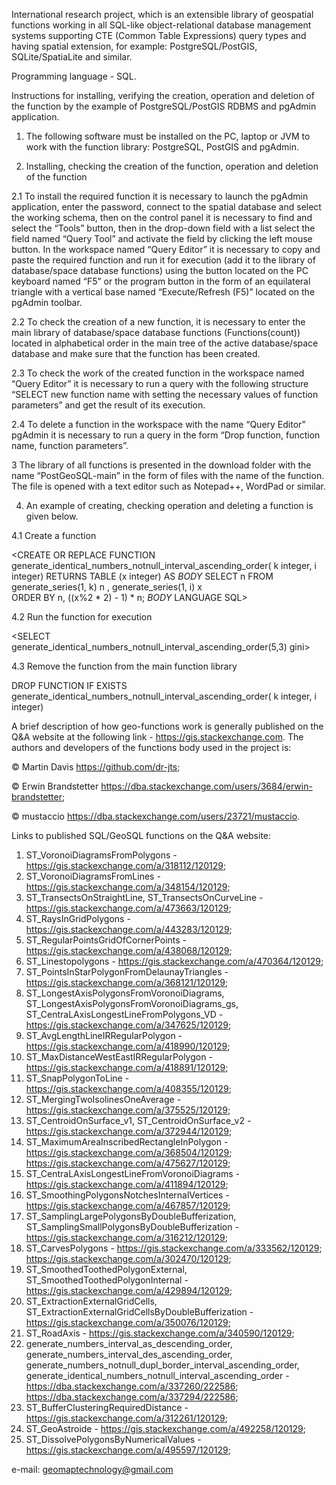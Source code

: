 International research project, which is an extensible library of geospatial functions working in all SQL-like object-relational database management systems supporting CTE (Common Table Expressions) query types and having spatial extension, for example: PostgreSQL/PostGIS, SQLite/SpatiaLite and similar.

Programming language - SQL.

Instructions for installing, verifying the creation, operation and deletion of the function by the example of PostgreSQL/PostGIS RDBMS and pgAdmin application.

1. The following software must be installed on the PC, laptop or JVM to work with the function library: PostgreSQL, PostGIS and pgAdmin.

2. Installing, checking the creation of the function, operation and deletion of the function

2.1 To install the required function it is necessary to launch the pgAdmin application, enter the password, connect to the spatial database and select the working schema, then on the control panel it is necessary to find and select the “Tools” button, then in the drop-down field with a list select the field named “Query Tool” and activate the field by clicking the left mouse button. In the workspace named “Query Editor” it is necessary to copy and paste the required function and run it for execution (add it to the library of database/space database functions) using the button located on the PC keyboard named “F5” or the program button in the form of an equilateral triangle with a vertical base named “Execute/Refresh (F5)” located on the pgAdmin toolbar. 

2.2 To check the creation of a new function, it is necessary to enter the main library of database/space database functions (Functions(count)) located in alphabetical order in the main tree of the active database/space database and make sure that the function has been created.

2.3 To check the work of the created function in the workspace named “Query Editor” it is necessary to run a query with the following structure “SELECT new function name with setting the necessary values of function parameters” and get the result of its execution.

2.4 To delete a function in the workspace with the name “Query Editor” pgAdmin it is necessary to run a query in the form “Drop function, function name, function parameters”.
   
3 The library of all functions is presented in the download folder with the name “PostGeoSQL-main” in the form of files with the name of the function. The file is opened with a text editor such as Notepad++, WordPad or similar.

4. An example of creating, checking operation and deleting a function is given below.

4.1 Create a function

<CREATE OR REPLACE FUNCTION generate_identical_numbers_notnull_interval_ascending_order(
    k integer,
    i integer)
RETURNS TABLE (x integer) AS 
$BODY$
      SELECT n
      FROM generate_series(1, k) n 
           , generate_series(1, i) x  
      ORDER BY n, ((x%2 * 2) - 1) * n;
$BODY$
LANGUAGE SQL>

4.2 Run the function for execution

<SELECT generate_identical_numbers_notnull_interval_ascending_order(5,3) gini>

4.3 Remove the function from the main function library

DROP FUNCTION IF EXISTS generate_identical_numbers_notnull_interval_ascending_order(
    k integer,
    i integer)

A brief description of how geo-functions work is generally published on the Q&A website at the following link - https://gis.stackexchange.com. 
The authors and developers of the functions body used in the project is:

© Martin Davis https://github.com/dr-jts;

© Erwin Brandstetter https://dba.stackexchange.com/users/3684/erwin-brandstetter;

© mustaccio https://dba.stackexchange.com/users/23721/mustaccio.

Links to published SQL/GeoSQL functions on the Q&A website:
1) ST_VoronoiDiagramsFromPolygons - https://gis.stackexchange.com/a/318112/120129;
2) ST_VoronoiDiagramsFromLines - https://gis.stackexchange.com/a/348154/120129;
3) ST_TransectsOnStraightLine, ST_TransectsOnCurveLine - https://gis.stackexchange.com/a/473663/120129;
4) ST_RaysInGridPolygons - https://gis.stackexchange.com/a/443283/120129;
5) ST_RegularPointsGridOfCornerPoints - https://gis.stackexchange.com/a/438068/120129;
6) ST_Linestopolygons - https://gis.stackexchange.com/a/470364/120129;
7) ST_PointsInStarPolygonFromDelaunayTriangles - https://gis.stackexchange.com/a/368121/120129;
8) ST_LongestAxisPolygonsFromVoronoiDiagrams, ST_LongestAxisPolygonsFromVoronoiDiagrams_gs, ST_CentraLAxisLongestLineFromPolygons_VD - https://gis.stackexchange.com/a/347625/120129;
9) ST_AvgLengthLineIRRegularPolygon - https://gis.stackexchange.com/a/418990/120129;
10) ST_MaxDistanceWestEastIRRegularPolygon - https://gis.stackexchange.com/a/418891/120129;
11) ST_SnapPolygonToLine - https://gis.stackexchange.com/a/408355/120129;
12) ST_MergingTwoIsolinesOneAverage - https://gis.stackexchange.com/a/375525/120129;
13) ST_CentroidOnSurface_v1,  ST_CentroidOnSurface_v2 - https://gis.stackexchange.com/a/372944/120129;
14) ST_MaximumAreaInscribedRectangleInPolygon - https://gis.stackexchange.com/a/368504/120129; https://gis.stackexchange.com/a/475627/120129;
15) ST_CentraLAxisLongestLineFromVoronoiDiagrams - https://gis.stackexchange.com/a/411894/120129;
16) ST_SmoothingPolygonsNotchesInternalVertices - https://gis.stackexchange.com/a/467857/120129;
17) ST_SamplingLargePolygonsByDoubleBufferization, ST_SamplingSmallPolygonsByDoubleBufferization - https://gis.stackexchange.com/a/316212/120129;
18) ST_CarvesPolygons - https://gis.stackexchange.com/a/333562/120129; https://gis.stackexchange.com/a/302470/120129;
19) ST_SmoothedToothedPolygonExternal, ST_SmoothedToothedPolygonInternal - https://gis.stackexchange.com/a/429894/120129;
20) ST_ExtractionExternalGridCells, ST_ExtractionExternalGridCellsByDoubleBufferization  - https://gis.stackexchange.com/a/350076/120129;
21) ST_RoadAxis - https://gis.stackexchange.com/a/340590/120129;  
23) generate_numbers_interval_as_descending_order, generate_numbers_interval_des_ascending_order, generate_numbers_notnull_dupl_border_interval_ascending_order, generate_identical_numbers_notnull_interval_ascending_order - https://dba.stackexchange.com/a/337260/222586; https://dba.stackexchange.com/a/337294/222586;
24) ST_BufferClusteringRequiredDistance - https://gis.stackexchange.com/a/312261/120129;
26) ST_GeoAstroide - https://gis.stackexchange.com/a/492258/120129;
27) ST_DissolvePolygonsByNumericalValues - https://gis.stackexchange.com/a/495597/120129;


e-mail: geomaptechnology@gmail.com

